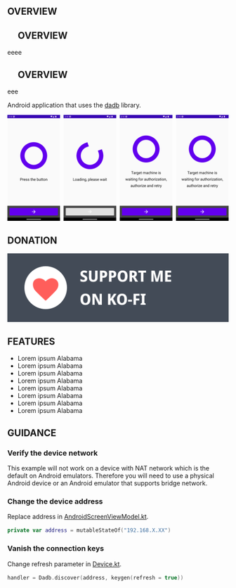 ## OVERVIEW

<div id="toc">
  <ul style="list-style: none;">
    <summary>
      <h2>OVERVIEW</h2>
    </summary>
  </ul>
</div>

eeee

<div id="toc">
  <ul>
    <summary>
      <h2>OVERVIEW</h2>
    </summary>
  </ul>
</div>

eee

Android application that uses the [dadb](https://github.com/mobile-dev-inc/dadb) library.

<img src="assets/img1.png" width="23.875%"/><img src="assets/none.png" width="1.5%"/><img src="assets/img2.png" width="23.875%"/><img src="assets/none.png" width="1.5%"/><img src="assets/img3.png" width="23.875%"/><img src="assets/none.png" width="1.5%"/><img src="assets/img3.png" width="23.875%"/>

## DONATION

<a href="../.." target="_blank"><img src="https://raw.githubusercontent.com/sharpordie/mybadges/main/src/kofi.svg"></a>

## FEATURES

- Lorem ipsum Alabama
- Lorem ipsum Alabama
- Lorem ipsum Alabama
- Lorem ipsum Alabama
- Lorem ipsum Alabama
- Lorem ipsum Alabama
- Lorem ipsum Alabama
- Lorem ipsum Alabama

## GUIDANCE

### Verify the device network

This example will not work on a device with NAT network which is the default on Android emulators.
Therefore you will need to use a physical Android device or an Android emulator that supports bridge network.

<!--

<table>
  <tr>
    <td align="center" valign="middle">
      <p><br><img src="https://cdn-icons-png.flaticon.com/512/2058/2058197.png" width="80%"/><br></p>
    </td>
    <td width="85%">
      This example will not work on a device with NAT network which is the default on Android emulators.
      Therefore you will need to use a physical Android device or an Android emulator that supports bridge network.
    </td>
  </tr>
</table>

-->

### Change the device address

Replace address in [AndroidScreenViewModel.kt](app/src/main/java/com/example/hisendal/AndroidScreenViewModel.kt).

```kotlin
private var address = mutableStateOf("192.168.X.XX")
```

### Vanish the connection keys

Change refresh parameter in [Device.kt](app/src/main/java/com/example/hisendal/Device.kt).

```kotlin
handler = Dadb.discover(address, keygen(refresh = true))
```
